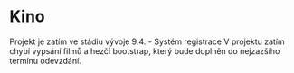 # Kino
Projekt je zatím ve stádiu vývoje
9.4. - Systém registrace
V projektu zatím chybí vypsání filmů a hezčí bootstrap, který bude doplněn do nejzazšího termínu odevzdání.
